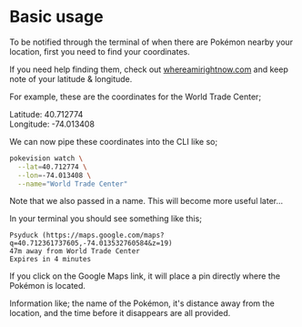 # Basic usage

To be notified through the terminal of when there are Pokémon nearby your location, first you need to find your coordinates.

If you need help finding them, check out [whereamirightnow.com](https://whereamirightnow.com) and keep note of your latitude & longitude.

For example, these are the coordinates for the World Trade Center;

Latitude: 40.712774  
Longitude: -74.013408

We can now pipe these coordinates into the CLI like so;

```sh
pokevision watch \
  --lat=40.712774 \
  --lon=-74.013408 \
  --name="World Trade Center"
```

Note that we also passed in a name. This will become more useful later...

In your terminal you should see something like this;

```
Psyduck (https://maps.google.com/maps?q=40.712361737605,-74.013532760584&z=19)
47m away from World Trade Center
Expires in 4 minutes

```

If you click on the Google Maps link, it will place a pin directly where the Pokémon is located.

Information like; the name of the Pokémon, it's distance away from the location, and the time before it disappears are all provided.

